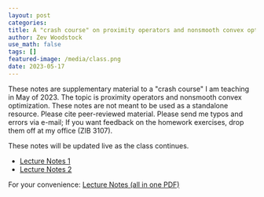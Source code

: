 ```yaml
---
layout: post
categories:
title: A "crash course" on proximity operators and nonsmooth convex optimization
author: Zev Woodstock
use_math: false
tags: []
featured-image: /media/class.png
date: 2023-05-17
---
```



These notes are supplementary material to a "crash
course" I am teaching in May of 2023. The topic is proximity
operators and nonsmooth convex optimization.
These notes are not meant to be used as a standalone resource.
Please cite peer-reviewed material. Please send me typos and errors
via e-mail; If you want feedback on the homework exercises, drop
them off at my office (ZIB 3107).

These notes will be updated live as the class continues.
<ul>
<li>
 <a href="/media/publications/prox-notes-1.pdf">Lecture Notes 1</a>
</li>
<li>
 <a href="/media/publications/prox-notes-2.pdf">Lecture Notes 2</a>
</li>
</ul>

For your convenience: <a href="/media/publications/prox-notes-may22.pdf">Lecture Notes (all in one PDF)</a>

